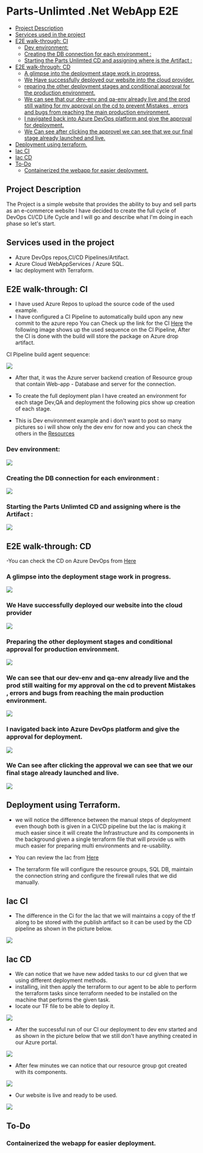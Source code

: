 # Parts-Unlimted .Net WebApp E2E

- [Project Description](#ProjectDescription)
- [Services used in the project](#Servicesusedintheproject)
- [E2E walk-through: CI](#e2e-walk-through-ci)
	- [Dev environment:](#dev-environment)
	- [Creating the DB connection for each environment :](#creating-the-db-connection-for-each-environment)
	- [Starting the Parts Unlimted CD and assigning where is the Artifact :](#starting-the-parts-unlimted-cd-and-assigning-where-is-the-artifact)
- [E2E walk-through: CD](#e2e-walk-through-cd)
	- [A glimpse into the deployment stage work in progress.](#Aglimpseintothedeploymentstageworkinprogress.)
	- [We Have successfully deployed our website into the cloud provider.](#WeHavescuessfulydeployedourwebsiteintothecloudprovider)
	- [reparing the other deployment stages and conditional approval for the production environment.](#Preparingtheotherdeploymentstagesandconditionalapprovalforproductionenvironment.)
	- [We can see that our dev-env and qa-env already live and the prod still waiting for my approval on the cd to prevent Mistakes , errors and bugs from reaching the main production environment.](#Wecanseethatourdev-envandqa-envalreadyliveandtheprodstillwaitingformyapprovalonthecdtopreventMistakeserrorsandbugsfromreachingthemainproductionenvironment.)
	- [I navigated back into Azure DevOps platform and give the approval for deployment.](#InavigatedbackintoAzureDevOpsplatformandgivetheapprovalfordeployment.)
	- [We Can see after clicking the approvel we can see that we our final stage already launched and live.](#WeCanseeafterclickingtheapprovelwecanseethatweourfinalstagealreadylaunchedandlive.)
- [Deployment using terraform.](#Deploymentusingterraform.)
- [Iac CI](#IacCI)
- [Iac CD](#IacCD)
- [To-Do](#To-Do)
	- [Containerized the webapp for easier deployment.](#Containerizedthewebappforeasierdeployment.)

##  <a name='ProjectDescription'></a>Project Description
The Project is a simple website that provides the ability to buy and sell parts as an e-commerce website I have decided to create the full cycle of DevOps CI/CD Life Cycle and I will go and describe what I'm doing in each phase so let's start.


##   <a name='Servicesusedintheproject'></a>Services used in the project

- Azure DevOps repos,CI/CD Pipelines/Artifact.
- Azure Cloud WebAppServices / Azure SQL.
- Iac deployment with Terraform.

##   <a name='E2Ewalk-through:CI'></a>E2E walk-through: CI 

- I have used Azure Repos to upload the source code of the used example.
- I have configured a CI Pipeline to automatically build upon any new commit to the azure repo You can Check up the link for the CI [Here](https://dev.azure.com/DevOps-v-tutorial/Devops-course-tutorial/_build/results?buildId=26&view=logs&j=275f1d19-1bd8-5591-b06b-07d489ea915a&t=40b1ee41-44d6-5bba-aa04-4b76a5c732e5) the following image shows up the used sequence on the CI Pipeline, After the CI is done with the build will store the package on Azure drop artifact.

CI Pipeline build agent sequence:

![](assets/images/01.Ci.jpg)

- After that, it was the Azure server backend creation of Resource group that contain Web-app - Database and server for the connection.

- To create the full deployment plan I have created an environment for each stage Dev,QA and deployment the following pics show up creation of each stage.

- This is Dev environment  example and i don't want to post so many pictures so i will show only the dev env for now and you can check the others in the [Resources](assets/images/)
  
###   <a name='Devenvironment:'></a>Dev environment: 
  
![](assets/images/01.RG-Dev.jpg)


###   <a name='CreatingtheDBconnectionforeachenvironment:'></a>Creating the DB connection for each environment :

![](assets/images/08.connecting%20db.jpg)

###   <a name='StartingthePartsUnlimtedCDandassigningwhereistheArtifact:'></a>Starting the Parts Unlimted CD and assigning where is the Artifact :
![](assets/images/09.Publish.jpg)

##   <a name='E2Ewalk-through:CD'></a>E2E walk-through: CD 

-You can check the CD on Azure DevOps from [Here](https://dev.azure.com/DevOps-v-tutorial/Devops-course-tutorial/_release?_a=releases&view=mine&definitionId=3)


###   <a name='Aglimpseintothedeploymentstageworkinprogress.'></a>A glimpse into the deployment stage work in progress.
![](assets/images/010.deployment%20is%20happening.jpg)

### <a name='WeHavescuessfulydeployedourwebsiteintothecloudprovider'></a>We Have successfully deployed our website into the cloud provider
![](assets/images/014.Working%20website.jpg)


###   <a name='Preparingtheotherdeploymentstagesandconditionalapprovalforproductionenvironment.'></a>Preparing the other deployment stages and conditional approval for production environment.
![](assets/images/015.aprroval.jpg)


###   <a name='Wecanseethatourdev-envandqa-envalreadyliveandtheprodstillwaitingformyapprovalonthecdtopreventMistakeserrorsandbugsfromreachingthemainproductionenvironment.'></a>We can see that our dev-env and qa-env already live and the prod still waiting for my approval on the cd to prevent Mistakes , errors and bugs from reaching the main production environment.
![](assets/images/016.waiting%20for%20approvel.jpg)

###   <a name='InavigatedbackintoAzureDevOpsplatformandgivetheapprovalfordeployment.'></a>I navigated back into Azure DevOps platform and give the approval for deployment.
![](assets/images/017.aprroval%20stage.jpg)
  
###  <a name='WeCanseeafterclickingtheapprovelwecanseethatweourfinalstagealreadylaunchedandlive.'></a>We Can see after clicking the approval we can see that we our final stage already launched and live.
![](assets/images/018.After%20aprroving%20all%203%20working.jpg)


##   <a name='Deploymentusingterraform.'></a>Deployment using Terraform.

- we will notice the difference between the manual steps of deployment even though both is given in a CI/CD pipeline but the Iac is making it much easier since it will create the Infrastructure and  its components in the background given a single terraform file that will provide us with much easier for preparing multi environments and re-usability.

- You can review the Iac from [Here](infra/websql.tf)

- The terraform file will configure the resource groups, SQL DB, maintain the connection string and configure the firewall rules that we did manually.

##   <a name='IacCI'></a>Iac CI

- The difference in the Ci for the Iac that we will maintains a copy of the tf along to be stored with the publish artifact so it can be used by the CD pipeline as shown in the picture below.

![](assets/images/019.%20Infra-copy-files.jpg)

##   <a name='IacCD'></a>Iac CD 

- We can notice that we have new added tasks to our cd given that we using different deployment methods.
- installing, init then apply the terraform to our agent to be able to perform the terraform tasks since terraform needed to be installed on the machine that performs the given task.
- locate our TF file to be able to deploy it.

![](assets/images/020-TF-int-apply.jpg)

- After the successful run of our CI our deployment to dev env started and as shown in the picture below that we still don't have anything created in our Azure portal.

![](assets/images/021-Azure-empty.jpg)

- After few minutes we can notice that our resource group got created with its components.

![](assets/images/022-Resources%20created.jpg) 

- Our website is live and ready to be used.

![](assets/images/023-scuess.jpg)


##   <a name='To-Do'></a>To-Do
###  <a name='Containerizedthewebappforeasierdeployment.'></a>Containerized the webapp for easier deployment.
